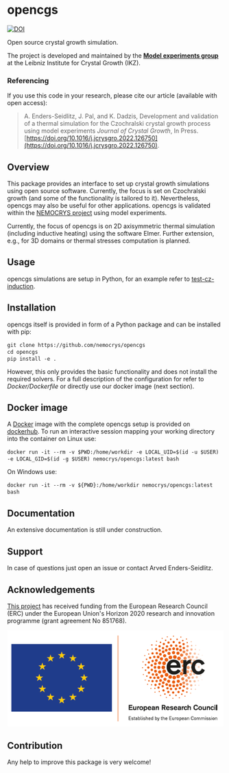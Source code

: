 # opencgs

[![DOI](https://zenodo.org/badge/DOI/10.5281/zenodo.7743810.svg)](https://doi.org/10.5281/zenodo.7743810)

Open source crystal growth simulation.

The project is developed and maintained by the [**Model experiments group**](https://www.ikz-berlin.de/en/research/materials-science/section-fundamental-description#c486) at the Leibniz Institute for Crystal Growth (IKZ).

### Referencing
If you use this code in your research, please cite our article (available with open access):

> A. Enders-Seidlitz, J. Pal, and K. Dadzis, Development and validation of a thermal simulation for the Czochralski crystal growth process using model experiments *Journal of Crystal Growth*, In Press. [https://doi.org/10.1016/j.jcrysgro.2022.126750](https://doi.org/10.1016/j.jcrysgro.2022.126750).
> 
## Overview

This package provides an interface to set up crystal growth simulations using open source software. Currently, the focus is set on Czochralski growth (and some of the functionality is tailored to it). Nevertheless, opencgs may also be useful for other applications. opencgs is validated within the [NEMOCRYS project](https://www.researchgate.net/project/NEMOCRYS-Next-Generation-Multiphysical-Models-for-Crystal-Growth-Processes) using model experiments.

Currently, the focus of opencgs is on 2D axisymmetric thermal simulation (including inductive heating) using the software Elmer. Further extension, e.g., for 3D domains or thermal stresses computation is planned.

## Usage

opencgs simulations are setup in Python, for an example refer to [test-cz-induction](https://github.com/nemocrys/test-cz-induction).

## Installation

opencgs itself is provided in form of a Python package and can be installed with pip:

```
git clone https://github.com/nemocrys/opencgs
cd opencgs
pip install -e .
```

However, this only provides the basic functionality and does not install the required solvers. For a full description of the configuration for refer to *Docker/Dockerfile* or directly use our docker image (next section).

## Docker image

A [Docker](https://docs.docker.com/get-docker/) image with the complete opencgs setup is provided on [dockerhub](https://hub.docker.com/r/nemocrys/opencgs). To run an interactive session mapping your working directory into the container on Linux use:

```
docker run -it --rm -v $PWD:/home/workdir -e LOCAL_UID=$(id -u $USER) -e LOCAL_GID=$(id -g $USER) nemocrys/opencgs:latest bash

```

On Windows use:

```
docker run -it --rm -v ${PWD}:/home/workdir nemocrys/opencgs:latest bash
```

## Documentation

An extensive documentation is still under construction.

## Support

In case of questions just open an issue or contact Arved Enders-Seidlitz.

## Acknowledgements

[This project](https://nemocrys.github.io/) has received funding from the European Research Council (ERC) under the European Union's Horizon 2020 research and innovation programme (grant agreement No 851768).

<img src="https://github.com/nemocrys/test-cz-induction/blob/main/EU-ERC.png">

## Contribution

Any help to improve this package is very welcome!
